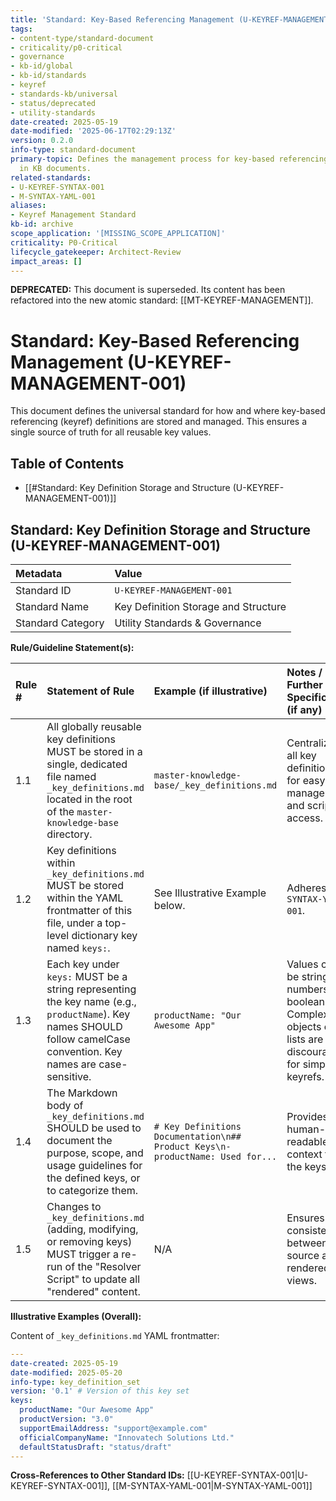 ```yaml
---
title: 'Standard: Key-Based Referencing Management (U-KEYREF-MANAGEMENT-001) - DEPRECATED'
tags:
- content-type/standard-document
- criticality/p0-critical
- governance
- kb-id/global
- kb-id/standards
- keyref
- standards-kb/universal
- status/deprecated
- utility-standards
date-created: 2025-05-19
date-modified: '2025-06-17T02:29:13Z'
version: 0.2.0
info-type: standard-document
primary-topic: Defines the management process for key-based referencing (keyrefs)
  in KB documents.
related-standards:
- U-KEYREF-SYNTAX-001
- M-SYNTAX-YAML-001
aliases:
- Keyref Management Standard
kb-id: archive
scope_application: '[MISSING_SCOPE_APPLICATION]'
criticality: P0-Critical
lifecycle_gatekeeper: Architect-Review
impact_areas: []
---
```

**DEPRECATED:** This document is superseded. Its content has been refactored into the new atomic standard: [[MT-KEYREF-MANAGEMENT]].

# Standard: Key-Based Referencing Management (U-KEYREF-MANAGEMENT-001)

This document defines the universal standard for how and where key-based referencing (keyref) definitions are stored and managed. This ensures a single source of truth for all reusable key values.

## Table of Contents
- [[#Standard: Key Definition Storage and Structure (U-KEYREF-MANAGEMENT-001)]]

## Standard: Key Definition Storage and Structure (U-KEYREF-MANAGEMENT-001)

| Metadata        | Value                                 |
| :-------------- | :------------------------------------ |
| Standard ID     | `U-KEYREF-MANAGEMENT-001`                 |
| Standard Name   | Key Definition Storage and Structure  |
| Standard Category | Utility Standards & Governance        |

**Rule/Guideline Statement(s):**

| Rule # | Statement of Rule                                                                                                                               | Example (if illustrative)                                    | Notes / Further Specification (if any)                                       |
| :----- | :---------------------------------------------------------------------------------------------------------------------------------------------- | :----------------------------------------------------------- | :--------------------------------------------------------------------------- |
| 1.1    | All globally reusable key definitions MUST be stored in a single, dedicated file named `_key_definitions.md` located in the root of the `master-knowledge-base` directory. | `master-knowledge-base/_key_definitions.md`                  | Centralizes all key definitions for easy management and script access.       |
| 1.2    | Key definitions within `_key_definitions.md` MUST be stored within the YAML frontmatter of this file, under a top-level dictionary key named `keys:`. | See Illustrative Example below.                              | Adheres to `M-SYNTAX-YAML-001`.                                              |
| 1.3    | Each key under `keys:` MUST be a string representing the key name (e.g., `productName`). Key names SHOULD follow camelCase convention. Key names are case-sensitive. | `productName: "Our Awesome App"`                             | Values can be strings, numbers, or booleans. Complex objects or lists are discouraged for simple keyrefs. |
| 1.4    | The Markdown body of `_key_definitions.md` SHOULD be used to document the purpose, scope, and usage guidelines for the defined keys, or to categorize them. | `# Key Definitions Documentation\n## Product Keys\n- productName: Used for...` | Provides human-readable context for the keys.                              |
| 1.5    | Changes to `_key_definitions.md` (adding, modifying, or removing keys) MUST trigger a re-run of the "Resolver Script" to update all "rendered" content. | N/A                                                          | Ensures consistency between source and rendered views.                       |

**Illustrative Examples (Overall):**

Content of `_key_definitions.md` YAML frontmatter:
```yaml
---
date-created: 2025-05-19
date-modified: 2025-05-20
info-type: key_definition_set
version: '0.1' # Version of this key set
keys:
  productName: "Our Awesome App"
  productVersion: "3.0"
  supportEmailAddress: "support@example.com"
  officialCompanyName: "Innovatech Solutions Ltd."
  defaultStatusDraft: "status/draft"
---
```

**Cross-References to Other Standard IDs:** [[U-KEYREF-SYNTAX-001|U-KEYREF-SYNTAX-001]], [[M-SYNTAX-YAML-001|M-SYNTAX-YAML-001]]
